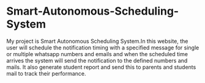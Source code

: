 # Smart-Autonomous-Scheduling-System
My project is Smart Autonomous Scheduling System.In this website, the user will schedule the notification timing with a specified message for single or multiple whatsapp numbers and emails and when the scheduled time arrives the system will send the notification to the defined numbers and mails. It also generate student report and send this to parents and students mail to track their performance. 

